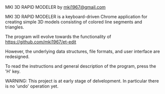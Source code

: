 MKI 3D RAPID MODELER
by mki1967@gmail.com

MKI 3D RAPID MODELER is a keyboard-driven Chrome application 
for creating simple 3D models consisting of colored line segments and triangles.

The program will evolve towards the functionality of 
https://github.com/mki1967/et-edit

However, the underlying data structures, file formats,
and user interface are redesigned.

To read the instructions and general description of the program,
press the 'H' key.

WARNING: This project is at early stage of delvelopment.
In particular there is no 'undo' operation yet.






 